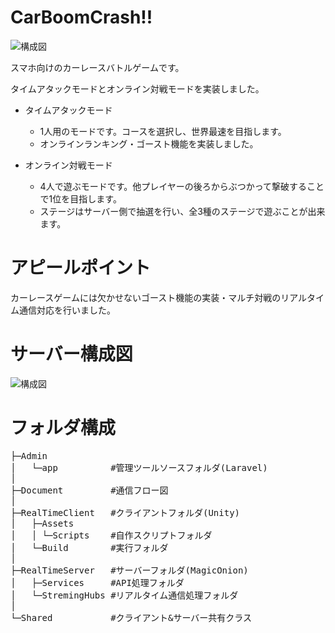 # CarBoomCrash!!
![構成図](https://lessoniaasstrage.blob.core.windows.net/images/Title.png?raw=true)
<p>スマホ向けのカーレースバトルゲームです。</p>
<p>タイムアタックモードとオンライン対戦モードを実装しました。</p>

+ タイムアタックモード
  + 1人用のモードです。コースを選択し、世界最速を目指します。
  + オンラインランキング・ゴースト機能を実装しました。

+ オンライン対戦モード
  + 4人で遊ぶモードです。他プレイヤーの後ろからぶつかって撃破することで1位を目指します。
  + ステージはサーバー側で抽選を行い、全3種のステージで遊ぶことが出来ます。

# アピールポイント
カーレースゲームには欠かせないゴースト機能の実装・マルチ対戦のリアルタイム通信対応を行いました。

# サーバー構成図
![構成図](https://lessoniaasstrage.blob.core.windows.net/images/%E3%82%B7%E3%82%B9%E3%83%86%E3%83%A0%E5%85%A8%E4%BD%93%E6%A7%8B%E6%88%90%E5%9B%B3.png?raw=true)

# フォルダ構成
<pre>
├─Admin
│   └─app          #管理ツールソースフォルダ(Laravel)
│
├─Document         #通信フロー図
│
├─RealTimeClient   #クライアントフォルダ(Unity)
│   ├─Assets
│   │ └─Scripts    #自作スクリプトフォルダ
│   └─Build        #実行フォルダ
│
├─RealTimeServer   #サーバーフォルダ(MagicOnion)
│   ├─Services     #API処理フォルダ
│   └─StremingHubs #リアルタイム通信処理フォルダ
│
└─Shared           #クライアント&サーバー共有クラス
</pre>
